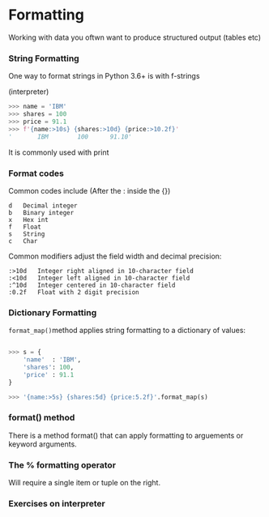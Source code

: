 # Formatting

Working with data you oftwn want to produce structured output (tables etc)

### String Formatting

One way to format strings in Python 3.6+ is with f-strings

(interpreter)

```python
>>> name = 'IBM'
>>> shares = 100
>>> price = 91.1
>>> f'{name:>10s} {shares:>10d} {price:>10.2f}'
'       IBM        100      91.10'
```

It is commonly used with print

### Format codes

Common codes include (After the : inside the {})

```
d 	Decimal integer
b 	Binary integer
x	Hex int
f 	Float
s 	String
c 	Char
```

Common modifiers adjust the field width and decimal precision:

```
:>10d   Integer right aligned in 10-character field
:<10d   Integer left aligned in 10-character field
:^10d   Integer centered in 10-character field
:0.2f   Float with 2 digit precision
```

### Dictionary Formatting

```format_map()```method applies string formatting to a dictionary of values:

```python

>>> s = {
	'name'  : 'IBM',
	'shares': 100,
	'price' : 91.1
}

>>> '{name:>5s} {shares:5d} {price:5.2f}'.format_map(s)
```

### format() method

There is a method format() that can apply formatting to arguements or keyword arguments.

### The % formatting operator
Will require a single item or tuple on the right. 

### Exercises on interpreter